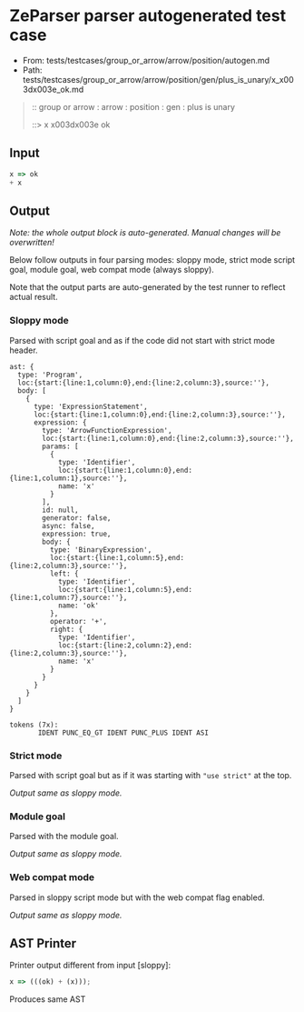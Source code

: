 # ZeParser parser autogenerated test case

- From: tests/testcases/group_or_arrow/arrow/position/autogen.md
- Path: tests/testcases/group_or_arrow/arrow/position/gen/plus_is_unary/x_x003dx003e_ok.md

> :: group or arrow : arrow : position : gen : plus is unary
>
> ::> x x003dx003e ok

## Input


`````js
x => ok
+ x
`````

## Output

_Note: the whole output block is auto-generated. Manual changes will be overwritten!_

Below follow outputs in four parsing modes: sloppy mode, strict mode script goal, module goal, web compat mode (always sloppy).

Note that the output parts are auto-generated by the test runner to reflect actual result.

### Sloppy mode

Parsed with script goal and as if the code did not start with strict mode header.

`````
ast: {
  type: 'Program',
  loc:{start:{line:1,column:0},end:{line:2,column:3},source:''},
  body: [
    {
      type: 'ExpressionStatement',
      loc:{start:{line:1,column:0},end:{line:2,column:3},source:''},
      expression: {
        type: 'ArrowFunctionExpression',
        loc:{start:{line:1,column:0},end:{line:2,column:3},source:''},
        params: [
          {
            type: 'Identifier',
            loc:{start:{line:1,column:0},end:{line:1,column:1},source:''},
            name: 'x'
          }
        ],
        id: null,
        generator: false,
        async: false,
        expression: true,
        body: {
          type: 'BinaryExpression',
          loc:{start:{line:1,column:5},end:{line:2,column:3},source:''},
          left: {
            type: 'Identifier',
            loc:{start:{line:1,column:5},end:{line:1,column:7},source:''},
            name: 'ok'
          },
          operator: '+',
          right: {
            type: 'Identifier',
            loc:{start:{line:2,column:2},end:{line:2,column:3},source:''},
            name: 'x'
          }
        }
      }
    }
  ]
}

tokens (7x):
       IDENT PUNC_EQ_GT IDENT PUNC_PLUS IDENT ASI
`````

### Strict mode

Parsed with script goal but as if it was starting with `"use strict"` at the top.

_Output same as sloppy mode._

### Module goal

Parsed with the module goal.

_Output same as sloppy mode._

### Web compat mode

Parsed in sloppy script mode but with the web compat flag enabled.

_Output same as sloppy mode._

## AST Printer

Printer output different from input [sloppy]:

````js
x => (((ok) + (x)));
````

Produces same AST
